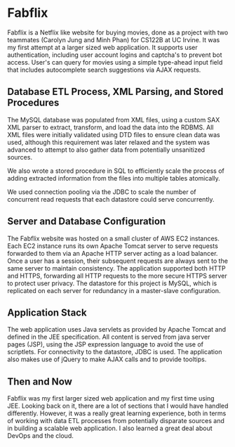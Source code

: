# Fabflix
Fabflix is a Netflix like website for buying movies, done as a project with two teammates (Carolyn Jung and Minh Phan) for CS122B at UC Irvine. It was my first attempt at a larger sized web application. It supports user authentication, including user account logins and captcha's to prevent bot access. User's can query for movies using a simple type-ahead input field that includes autocomplete search suggestions via AJAX requests. 

## Database ETL Process, XML Parsing, and Stored Procedures
The MySQL database was populated from XML files, using a custom SAX XML parser to extract, transform, and load the data into the RDBMS. All XML files were initially validated using DTD files to ensure clean data was used, although this requirement was later relaxed and the system was advanced to attempt to also gather data from potentially unsanitized sources. 

We also wrote a stored procedure in SQL to efficiently scale the process of adding extracted information from the files into multiple tables atomically.

We used connection pooling via the JDBC to scale the number of concurrent read requests that each datastore could serve concurrently.

## Server and Database Configuration
The Fabflix website was hosted on a small cluster of AWS EC2 instances. Each EC2 instance runs its own Apache Tomcat server to serve requests forwarded to them via an Apache HTTP server acting as a load balancer. Once a user has a session, their subsequent requests are always sent to the same server to maintain consistency. The application supported both HTTP and HTTPS, forwarding all HTTP requests to the more secure HTTPS server to protect user privacy. The datastore for this project is MySQL, which is replicated on each server for redundancy in a master-slave configuration.

## Application Stack
The web application uses Java servlets as provided by Apache Tomcat and defined in the JEE specification. All content is served from java server pages (JSP), using the JSP expression language to avoid the use of scriptlets. For connectivity to the datastore, JDBC is used. The application also makes use of jQuery to make AJAX calls and to provide tooltips.

## Then and Now
Fabflix was my first larger sized web application and my first time using JEE. Looking back on it, there are a lot of sections that I would have handled differently. However, it was a really great learning experience, both in terms of working with data ETL processes from potentially disparate sources and in building a scalable web application. I also learned a great deal about DevOps and the cloud.
